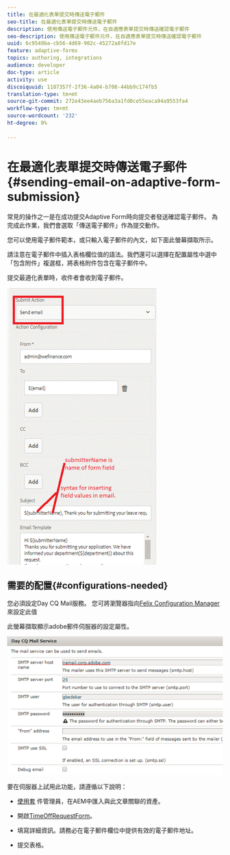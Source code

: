 ```yaml
---
title: 在最適化表單提交時傳送電子郵件
seo-title: 在最適化表單提交時傳送電子郵件
description: 使用傳送電子郵件元件，在自適應表單提交時傳送確認電子郵件
seo-description: 使用傳送電子郵件元件，在自適應表單提交時傳送確認電子郵件
uuid: 6c9549ba-cb56-4d69-902c-45272a8fd17e
feature: adaptive-forms
topics: authoring, integrations
audience: developer
doc-type: article
activity: use
discoiquuid: 1187357f-2f36-4a04-b708-44bb9c174fb5
translation-type: tm+mt
source-git-commit: 272e43ee4aeb756a3a1fd0ce55eaca94a9553fa4
workflow-type: tm+mt
source-wordcount: '232'
ht-degree: 0%

---
```



# 在最適化表單提交時傳送電子郵件{#sending-email-on-adaptive-form-submission}

常見的操作之一是在成功提交Adaptive Form時向提交者發送確認電子郵件。 為完成此作業，我們會選取「傳送電子郵件」作為提交動作。

您可以使用電子郵件範本，或只輸入電子郵件的內文，如下面此螢幕擷取所示。

請注意在電子郵件中插入表格欄位值的語法。我們還可以選擇在配置屬性中選中「包含附件」複選框，將表格附件包含在電子郵件中。

提交最適化表單時，收件者會收到電子郵件。

![SendEmail](assets/sendemailaction.gif)

## 需要的配置{#configurations-needed}

您必須設定Day CQ Mail服務。 您可將瀏覽器指向[Felix Configuration Manager](http://localhost:4502/system/console/configMgr)來設定此值

此螢幕擷取顯示adobe郵件伺服器的設定屬性。

![mailservice](assets/mailservice.png)

要在伺服器上試用此功能，請遵循以下說明：

* [使用套](assets/timeoffrequest.zip) 件管理員，在AEM中匯入與此文章關聯的資產。

* 開啟[TimeOffRequestForm](http://localhost:4502/content/dam/formsanddocuments/helpx/timeoffrequestform/jcr:content?wcmmode=disabled)。

* 填寫詳細資訊。請務必在電子郵件欄位中提供有效的電子郵件地址。

* 提交表格。
